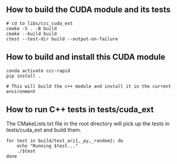 ## How to build the CUDA module and its tests

```
# cd to libs/ccc_cuda_ext
cmake -S . -B build
cmake --build build
ctest --test-dir build --output-on-failure
```

## How to build and install this CUDA module
```
conda activate ccc-rapid
pip install .

# This will build the c++ module and install it in the current environment
```

## How to run C++ tests in tests/cuda_ext
The CMakeLists.txt file in the root directory will pick up the tests in tests/cuda_ext and build them.

```
for test in build/test_ari{,_py,_random}; do
    echo "Running $test..."
    ./$test
done
```